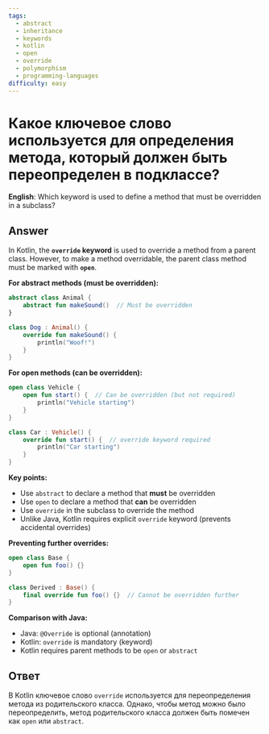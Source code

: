 ```yaml
---
tags:
  - abstract
  - inheritance
  - keywords
  - kotlin
  - open
  - override
  - polymorphism
  - programming-languages
difficulty: easy
---
```


# Какое ключевое слово используется для определения метода, который должен быть переопределен в подклассе?

**English**: Which keyword is used to define a method that must be overridden in a subclass?

## Answer

In Kotlin, the **`override` keyword** is used to override a method from a parent class. However, to make a method overridable, the parent class method must be marked with **`open`**.

**For abstract methods (must be overridden):**
```kotlin
abstract class Animal {
    abstract fun makeSound()  // Must be overridden
}

class Dog : Animal() {
    override fun makeSound() {
        println("Woof!")
    }
}
```

**For open methods (can be overridden):**
```kotlin
open class Vehicle {
    open fun start() {  // Can be overridden (but not required)
        println("Vehicle starting")
    }
}

class Car : Vehicle() {
    override fun start() {  // override keyword required
        println("Car starting")
    }
}
```

**Key points:**
- Use `abstract` to declare a method that **must** be overridden
- Use `open` to declare a method that **can** be overridden
- Use `override` in the subclass to override the method
- Unlike Java, Kotlin requires explicit `override` keyword (prevents accidental overrides)

**Preventing further overrides:**
```kotlin
open class Base {
    open fun foo() {}
}

class Derived : Base() {
    final override fun foo() {}  // Cannot be overridden further
}
```

**Comparison with Java:**
- Java: `@Override` is optional (annotation)
- Kotlin: `override` is mandatory (keyword)
- Kotlin requires parent methods to be `open` or `abstract`

## Ответ

В Kotlin ключевое слово `override` используется для переопределения метода из родительского класса. Однако, чтобы метод можно было переопределить, метод родительского класса должен быть помечен как `open` или `abstract`.

